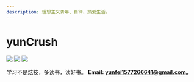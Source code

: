 ```yaml
---
description: 理想主义青年、自律、热爱生活。
---
```


# yunCrush

&#x20;                                     ![](https://img.shields.io/badge/language-java-orange.svg) ![](https://img.shields.io/badge/build-gitbook-black.svg) ![](https://img.shields.io/badge/wechat-@y66641-blue.svg?colorA=abcdef)

学习不是炫技，多读书，读好书。          **Email: yunfei1577266641@gmail.com。**
